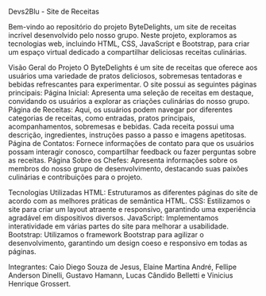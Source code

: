 Devs2Blu - Site de Receitas

Bem-vindo ao repositório do projeto ByteDelights, um site de receitas incrível desenvolvido pelo nosso grupo. Neste projeto, exploramos as tecnologias web, incluindo HTML, CSS, JavaScript e Bootstrap, para criar um espaço virtual dedicado a compartilhar deliciosas receitas culinárias. 

Visão Geral do Projeto
O ByteDelights é um site de receitas que oferece aos usuários uma variedade de pratos deliciosos, sobremesas tentadoras e bebidas refrescantes para experimentar. O site possui as seguintes páginas principais:
Página Inicial: Apresenta uma seleção de receitas em destaque, convidando os usuários a explorar as criações culinárias do nosso grupo.
Página de Receitas: Aqui, os usuários podem navegar por diferentes categorias de receitas, como entradas, pratos principais, acompanhamentos, sobremesas e bebidas. Cada receita possui uma descrição, ingredientes, instruções passo a passo e imagens apetitosas.
Página de Contatos: Fornece informações de contato para que os usuários possam interagir conosco, compartilhar feedback ou fazer perguntas sobre as receitas.
Página Sobre os Chefes: Apresenta informações sobre os membros do nosso grupo de desenvolvimento, destacando suas paixões culinárias e contribuições para o projeto.

Tecnologias Utilizadas
HTML: Estruturamos as diferentes páginas do site de acordo com as melhores práticas de semântica HTML.
CSS: Estilizamos o site para criar um layout atraente e responsivo, garantindo uma experiência agradável em dispositivos diversos.
JavaScript: Implementamos interatividade em várias partes do site para melhorar a usabilidade.
Bootstrap: Utilizamos o framework Bootstrap para agilizar o desenvolvimento, garantindo um design coeso e responsivo em todas as páginas.

Integrantes: Caio Diego Souza de Jesus, Elaine Martina André, Fellipe Anderson Dinelli, Gustavo Hamann, Lucas Cândido Belletti e Vinicius Henrique Grossert.
